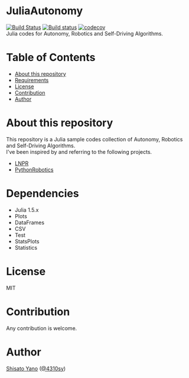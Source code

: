 # JuliaAutonomy
[![Build Status](https://travis-ci.org/ShisatoYano/JuliaAutonomy.svg?branch=main)](https://travis-ci.org/ShisatoYano/JuliaAutonomy) [![Build status](https://ci.appveyor.com/api/projects/status/vnd6ngh0hyh5f8kv?svg=true)](https://ci.appveyor.com/project/ShisatoYano/juliaautonomy) [![codecov](https://codecov.io/gh/ShisatoYano/JuliaAutonomy/branch/main/graph/badge.svg?token=N5OHnRHXcp)](https://codecov.io/gh/ShisatoYano/JuliaAutonomy)  
Julia codes for Autonomy, Robotics and Self-Driving Algorithms.  

# Table of Contents
* [About this repository](#about-this-repository)  
* [Requirements](#requirements)  
* [License](#license)  
* [Contribution](#contribution)  
* [Author](#author)

# About this repository
This repository is a Julia sample codes collection of Autonomy, Robotics and Self-Driving Algorithms.  
I've been inspired by and referring to the following projects.  
* [LNPR](https://github.com/ryuichiueda/LNPR)  
* [PythonRobotics](https://github.com/AtsushiSakai/PythonRobotics)  

# Dependencies
* Julia 1.5.x  
* Plots  
* DataFrames  
* CSV  
* Test  
* StatsPlots
* Statistics

# License
MIT  

# Contribution
Any contribution is welcome.  

# Author
[Shisato Yano](https://github.com/ShisatoYano) ([@4310sy](https://twitter.com/4310sy))  
